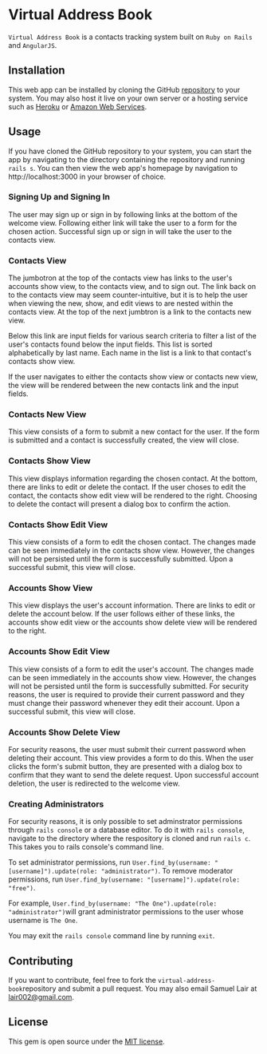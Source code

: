 # Virtual Address Book

`Virtual Address Book` is a contacts tracking system built on `Ruby on Rails` and `AngularJS`.

## Installation

This web app can be installed by cloning the GitHub [repository](https://github.com/lair001/virtual-address-book) to your system.  You may also host it live on your own server or a hosting service such as [Heroku](https://www.heroku.com/) or [Amazon Web Services](https://aws.amazon.com/).

## Usage

If you have cloned the GitHub repository to your system, you can start the app by navigating to the directory containing the repository and running `rails s`.  You can then view the web app's homepage by navigation to http://localhost:3000 in your browser of choice.

### Signing Up and Signing In

The user may sign up or sign in by following links at the bottom of the welcome view.  Following either link will take the user to a form for the chosen action.  Successful sign up or sign in will take the user to the contacts view.

### Contacts View

The jumbotron at the top of the contacts view has links to the user's accounts show view, to the contacts view, and to sign out.  The link back on to the contacts view may seem counter-intuitive, but it is to help the user when viewing the new, show, and edit views to are nested within the contacts view.  At the top of the next jumbtron is a link to the contacts new view.

Below this link are input fields for various search criteria to filter a list of the user's contacts found below the input fields.  This list is sorted alphabetically by last name.  Each name in the list is a link to that contact's contacts show view.

If the user navigates to either the contacts show view or contacts new view, the view will be rendered between the new contacts link and the input fields.

### Contacts New View

This view consists of a form to submit a new contact for the user.  If the form is submitted and a contact is successfully created, the view will close.

### Contacts Show View

This view displays information regarding the chosen contact.  At the bottom, there are links to edit or delete the contact.  If the user choses to edit the contact, the contacts show edit view will be rendered to the right.  Choosing to delete the contact will present a dialog box to confirm the action.

### Contacts Show Edit View

This view consists of a form to edit the chosen contact.  The changes made can be seen immediately in the contacts show view.  However, the changes will not be persisted until the form is successfully submitted.  Upon a successful submit, this view will close.

### Accounts Show View

This view displays the user's account information.  There are links to edit or delete the account below.  If the user follows either of these links, the accounts show edit view or the accounts show delete view will be rendered to the right.

### Accounts Show Edit View

This view consists of a form to edit the user's account.  The changes made can be seen immediately in the accounts show view.  However, the changes will not be persisted until the form is successfully submitted.  For security reasons, the user is required to provide their current password and they must change their password whenever they edit their account.  Upon a successful submit, this view will close.

### Accounts Show Delete View

For security reasons, the user must submit their current password when deleting their account.  This view provides a form to do this.  When the user clicks the form's submit button, they are presented with a dialog box to confirm that they want to send the delete request.  Upon successful account deletion, the user is redirected to the welcome view.

### Creating Administrators

For security reasons, it is only possible to set adminstrator permissions through `rails console` or a database editor.  To do it with `rails console`, navigate to the directory where the respository is cloned and run `rails c`.  This takes you to rails console's command line.  

To set administrator permissions, run `User.find_by(username: "[username]").update(role: "administrator")`.  To remove moderator permissions, run `User.find_by(username: "[username]").update(role: "free")`.

For example, `User.find_by(username: "The One").update(role: "administrator")`will grant administrator permissions to the user whose username is `The One`.

You may exit the `rails console` command line by running `exit`.

## Contributing

If you want to contribute, feel free to fork the `virtual-address-book`repository and submit a pull request.  You may also email Samuel Lair at lair002@gmail.com.

## License

This gem is open source under the [MIT license](https://github.com/lair001/virtual-address-book/blob/master/LICENSE).